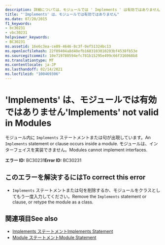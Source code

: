 ```yaml
---
description: 詳細については、モジュールでは ' Implements ' は有効ではありません
title: "'Implements' は、モジュールでは有効ではありません"
ms.date: 07/20/2015
f1_keywords:
- bc30231
- vbc30231
helpviewer_keywords:
- BC30231
ms.assetid: 16e6c3ea-ce89-4646-8c3f-0ef51324bc13
ms.openlocfilehash: 22f09404a8d40efb1603103010203bf4538fb53e
ms.sourcegitcommit: 10e719780594efc781b15295e499c66f316068b8
ms.translationtype: MT
ms.contentlocale: ja-JP
ms.lasthandoff: 02/14/2021
ms.locfileid: "100469306"
---
```

# <a name="implements-not-valid-in-modules"></a><span data-ttu-id="c7d8e-103">'Implements' は、モジュールでは有効ではありません</span><span class="sxs-lookup"><span data-stu-id="c7d8e-103">'Implements' not valid in Modules</span></span>

<span data-ttu-id="c7d8e-104">モジュール内に `Implements` ステートメントまたは句が出現しています。</span><span class="sxs-lookup"><span data-stu-id="c7d8e-104">An `Implements` statement or clause occurs inside a module.</span></span> <span data-ttu-id="c7d8e-105">モジュールは、インターフェイスを実装できません。</span><span class="sxs-lookup"><span data-stu-id="c7d8e-105">Modules cannot implement interfaces.</span></span>  
  
 <span data-ttu-id="c7d8e-106">**エラー ID:** BC30231</span><span class="sxs-lookup"><span data-stu-id="c7d8e-106">**Error ID:** BC30231</span></span>  
  
## <a name="to-correct-this-error"></a><span data-ttu-id="c7d8e-107">このエラーを解決するには</span><span class="sxs-lookup"><span data-stu-id="c7d8e-107">To correct this error</span></span>  
  
- <span data-ttu-id="c7d8e-108">`Implements` ステートメントまたは句を削除するか、モジュールをクラスとしてもう一度入力してください。</span><span class="sxs-lookup"><span data-stu-id="c7d8e-108">Remove the `Implements` statement or clause, or retype the module as a class.</span></span>  
  
## <a name="see-also"></a><span data-ttu-id="c7d8e-109">関連項目</span><span class="sxs-lookup"><span data-stu-id="c7d8e-109">See also</span></span>

- [<span data-ttu-id="c7d8e-110">Implements ステートメント</span><span class="sxs-lookup"><span data-stu-id="c7d8e-110">Implements Statement</span></span>](../language-reference/statements/implements-statement.md)
- [<span data-ttu-id="c7d8e-111">Module ステートメント</span><span class="sxs-lookup"><span data-stu-id="c7d8e-111">Module Statement</span></span>](../language-reference/statements/module-statement.md)
